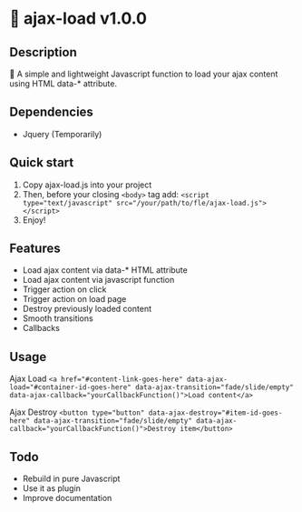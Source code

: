 # :fish_cake: ajax-load v1.0.0

## Description

:fish_cake: A simple and lightweight Javascript function to load your ajax content using HTML data-* attribute.

## Dependencies

* Jquery (Temporarily)

## Quick start

1. Copy ajax-load.js into your project
2. Then, before your closing `<body>` tag add:
`<script type="text/javascript" src="/your/path/to/fle/ajax-load.js"></script>`
3. Enjoy!

## Features

* Load ajax content via data-* HTML attribute
* Load ajax content via javascript function
* Trigger action on click
* Trigger action on load page
* Destroy previously loaded content
* Smooth transitions
* Callbacks

## Usage

Ajax Load
`<a href="#content-link-goes-here" data-ajax-load="#container-id-goes-here" data-ajax-transition="fade/slide/empty" data-ajax-callback="yourCallbackFunction()">Load content</a>`

Ajax Destroy
`<button type="button" data-ajax-destroy="#item-id-goes-here" data-ajax-transition="fade/slide/empty" data-ajax-callback="yourCallbackFunction()">Destroy item</button>`

## Todo

- Rebuild in pure Javascript
- Use it as plugin
- Improve documentation